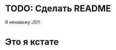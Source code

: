 # TODO: Сделать README
Я ненавижу JS!!!

# Это я кстате
[](https://github.com/niceguy135/niceguy135/blob/main/me_for_real.gif)
